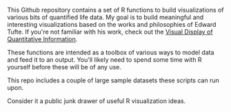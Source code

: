 This Github repository contains a set of R functions to build visualizations of various bits of quantified life data. My goal is to build meaningful and interesting visualizations based on the works and philosophies of Edward Tufte. If you're not familiar with his work, check out the [Visual Display of Quantitative Information](http://www.amazon.com/gp/product/0961392142/ref=as_li_ss_tl?ie=UTF8&camp=1789&creative=390957&creativeASIN=0961392142&linkCode=as2&tag=mikesheanet-20).

These functions are intended as a toolbox of various ways to model data and feed it to an output. You'll likely need to spend some time with R yourself before these will be of any use.

This repo includes a couple of large sample datasets these scripts can run upon.

Consider it a public junk drawer of useful R visualization ideas.